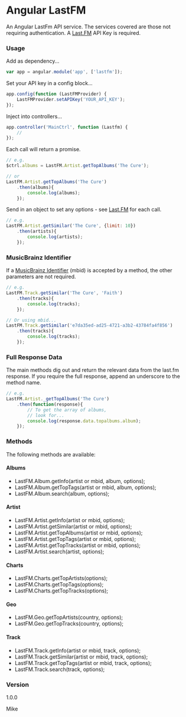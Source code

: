 # Angular LastFM
An Angular LastFm API service. The services covered are those not requiring authentication. A [Last.FM](http://www.last.fm/api) API Key is required.

### Usage

Add as dependency...

```javascript
var app = angular.module('app', ['lastfm']);
```

Set your API key in a config block...

```javascript
app.config(function (LastFMProvider) {
    LastFMProvider.setAPIKey('YOUR_API_KEY');
});
```

Inject into controllers...
```javascript
app.controller('MainCtrl', function (Lastfm) {
    //
});
```

Each call will return a promise.

```javascript
// e.g.
$ctrl.albums = LastFM.Artist.getTopAlbums('The Cure');

// or
LastFM.Artist.getTopAlbums('The Cure')
    .then(albums){
        console.log(albums);
    });
```

Send in an object to set any options - see [Last.FM](http://www.last.fm/api) for each call.

```javascript
// e.g.
LastFM.Artist.getSimilar('The Cure', {limit: 10})
    .then(artists){
        console.log(artists);
    });
```

### MusicBrainz Identifier

If a [MusicBrainz Identifier](https://musicbrainz.org/doc/MusicBrainz_Identifier) (mbid) is accepted by a method, the other parameters are not required.

```javascript
// e.g.
LastFM.Track.getSimilar('The Cure', 'Faith')
    .then(tracks){
        console.log(tracks);
    });

// Or using mbid...
LastFM.Track.getSimilar('e7da35ed-ad25-4721-a3b2-43784fa4f856')
    .then(tracks){
        console.log(tracks);
    });
```

### Full Response Data

The main methods dig out and return the relevant data from the last.fm response. If you require the full response, append an underscore to the method name.

```javascript
// e.g.
LastFM.Artist._getTopAlbums('The Cure')
    .then(function(response){
        // To get the array of albums,
        // look for...
        console.log(response.data.topalbums.album);
    });
```

### Methods

The following methods are available:

#### Albums
  - LastFM.Album.getInfo(artist or mbid, album, options);
  - LastFM.Album.getTopTags(artist or mbid, album, options);
  - LastFM.Album.search(album, options);

#### Artist
  - LastFM.Artist.getInfo(artist or mbid, options);
  - LastFM.Artist.getSimilar(artist or mbid, options);
  - LastFM.Artist.getTopAlbums(artist or mbid, options);
  - LastFM.Artist.getTopTags(artist or mbid, options);
  - LastFM.Artist.getTopTracks(artist or mbid, options);
  - LastFM.Artist.search(artist, options);

#### Charts
  - LastFM.Charts.getTopArtists(options);
  - LastFM.Charts.getTopTags(options);
  - LastFM.Charts.getTopTracks(options);

#### Geo
  - LastFM.Geo.getTopArtists(country, options);
  - LastFM.Geo.getTopTracks(country, options);

#### Track
  - LastFM.Track.getInfo(artist or mbid, track, options);
  - LastFM.Track.getSimilar(artist or mbid, track, options);
  - LastFM.Track.getTopTags(artist or mbid, track, options);
  - LastFM.Track.search(track, options);

### Version
1.0.0

Mike